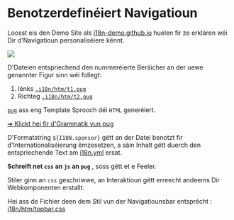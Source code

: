 # Benotzerdefinéiert Navigatioun

Loosst eis den Demo Site als [i18n-demo.github.io](//i18n-demo.github.io) huelen fir ze erklären wéi Dir d'Navigatioun personaliséiere kënnt.

![](https://p.3ti.site/1731036697.avif)

D'Dateien entspriechend den nummeréierte Beräicher an der uewe genannter Figur sinn wéi follegt:

1. lénks [`.i18n/htm/t1.pug`](https://github.com/i18n-site/demo.i18n.site/blob/main/.i18n/htm/t1.pug)
2. Richteg [`.i18n/htm/t2.pug`](https://github.com/i18n-site/demo.i18n.site/blob/main/.i18n/htm/t2.pug)

[`pug`](https://pugjs.org) ass eng Template Sprooch déi `HTML` generéiert.

[➔ Klickt hei fir d'Grammatik vun pug](https://pugjs.org)

D'Formatstring `${I18N.sponsor}` gëtt an der Datei benotzt fir d'Internationaliséierung ëmzesetzen, a säin Inhalt gëtt duerch den entspriechende Text am [i18n.yml](https://github.com/i18n-site/demo.i18n.site/blob/main/en/i18n.yml) ersat.

**Schreift net `css` an `js` an `pug`** , soss gëtt et e Feeler.

Stiler ginn an `css` geschriwwe, an Interaktioun gëtt erreecht andeems Dir Webkomponenten erstallt.

Hei ass de Fichier deen dem Stil vun der Navigatiounsbar entsprécht : [i18n/htm/topbar.css](https://github.com/i18n-site/demo.i18n.site/blob/main/.i18n/htm/topbar.css)